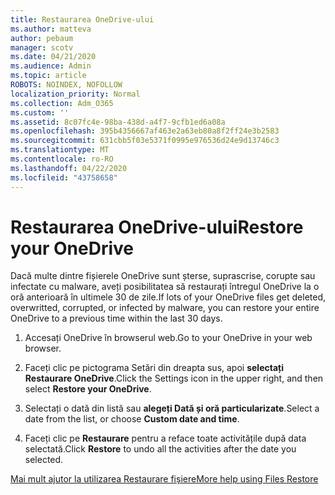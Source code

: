 ```yaml
---
title: Restaurarea OneDrive-ului
ms.author: matteva
author: pebaum
manager: scotv
ms.date: 04/21/2020
ms.audience: Admin
ms.topic: article
ROBOTS: NOINDEX, NOFOLLOW
localization_priority: Normal
ms.collection: Adm_O365
ms.custom: ''
ms.assetid: 8c07fc4e-98ba-438d-a4f7-9cfb1ed6a08a
ms.openlocfilehash: 395b4356667af463e2a63eb80a8f2ff24e3b2583
ms.sourcegitcommit: 631cbb5f03e5371f0995e976536d24e9d13746c3
ms.translationtype: MT
ms.contentlocale: ro-RO
ms.lasthandoff: 04/22/2020
ms.locfileid: "43758658"
---
```

# <a name="restore-your-onedrive"></a><span data-ttu-id="94abf-102">Restaurarea OneDrive-ului</span><span class="sxs-lookup"><span data-stu-id="94abf-102">Restore your OneDrive</span></span>

<span data-ttu-id="94abf-103">Dacă multe dintre fișierele OneDrive sunt șterse, suprascrise, corupte sau infectate cu malware, aveți posibilitatea să restaurați întregul OneDrive la o oră anterioară în ultimele 30 de zile.</span><span class="sxs-lookup"><span data-stu-id="94abf-103">If lots of your OneDrive files get deleted, overwritted, corrupted, or infected by malware, you can restore your entire OneDrive to a previous time within the last 30 days.</span></span>
  
1. <span data-ttu-id="94abf-104">Accesați OneDrive în browserul web.</span><span class="sxs-lookup"><span data-stu-id="94abf-104">Go to your OneDrive in your web browser.</span></span>
    
2. <span data-ttu-id="94abf-105">Faceți clic pe pictograma Setări din dreapta sus, apoi **selectați Restaurare OneDrive**.</span><span class="sxs-lookup"><span data-stu-id="94abf-105">Click the Settings icon in the upper right, and then select **Restore your OneDrive**.</span></span>
    
3. <span data-ttu-id="94abf-106">Selectați o dată din listă sau **alegeți Dată și oră particularizate**.</span><span class="sxs-lookup"><span data-stu-id="94abf-106">Select a date from the list, or choose **Custom date and time**.</span></span>
    
4. <span data-ttu-id="94abf-107">Faceți clic pe **Restaurare** pentru a reface toate activitățile după data selectată.</span><span class="sxs-lookup"><span data-stu-id="94abf-107">Click **Restore** to undo all the activities after the date you selected.</span></span> 
    
[<span data-ttu-id="94abf-108">Mai mult ajutor la utilizarea Restaurare fișiere</span><span class="sxs-lookup"><span data-stu-id="94abf-108">More help using Files Restore</span></span>](https://go.microsoft.com/fwlink/?linkid=872874)
  

